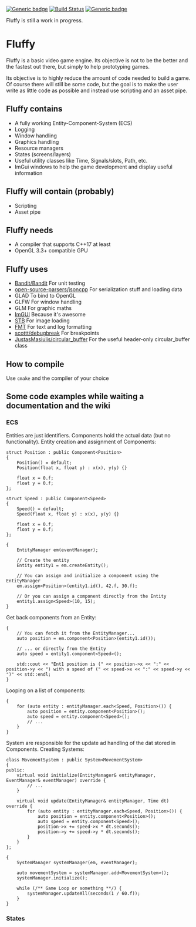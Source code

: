 [![Generic badge](https://img.shields.io/badge/licence-MIT-brightgreen.svg)](https://en.wikipedia.org/wiki/MIT_License)
[![Build Status](https://travis-ci.org/Lo-X/fluffy.svg?branch=master)](https://travis-ci.org/Lo-X/fluffy)
[![Generic badge](https://img.shields.io/badge/C++-17-brightgreen.svg)](https://en.wikipedia.org/wiki/C%2B%2B17)

Fluffy is still a work in progress.

# Fluffy

Fluffy is a basic video game engine. Its objective is not to be the better and the fastest out there, but simply to
help prototyping games.

Its objective is to highly reduce the amount of code needed to build a game. Of course there will still be some code,
but the goal is to make the user write as little code as possible and instead use scripting and an asset pipe. 

## Fluffy contains

* A fully working Entity-Component-System (ECS)
* Logging
* Window handling
* Graphics handling
* Resource managers
* States (screens/layers)
* Useful utility classes like Time, Signals/slots, Path, etc.
* ImGui windows to help the game development and display useful information

## Fluffy will contain (probably)

* Scripting
* Asset pipe

## Fluffy needs

* A compiler that supports C++17 at least
* OpenGL 3.3+ compatible GPU

## Fluffy uses

* [Bandit/Bandit](https://github.com/banditcpp/) For unit testing
* [open-source-parsers/jsoncpp](https://github.com/open-source-parsers/jsoncpp) For serialization stuff and loading data
* GLAD To bind to OpenGL
* GLFW For window handling
* GLM For graphic maths
* [ImGUI](https://github.com/ocornut/imgui) Because it's awesome
* [STB](http://nothings.org/stb) For image loading
* [FMT](https://fmt.dev/) For text and log formatting
* [scottt/debugbreak](https://github.com/scottt/debugbreak) For breakpoints
* [JustasMasiulis/circular_buffer](https://github.com/JustasMasiulis/circular_buffer) For the useful header-only circular_buffer class

## How to compile

Use  `cmake` and the compiler of your choice

## Some code examples while waiting a documentation and the wiki

### ECS

Entities are just identifiers. Components hold the actual data (but no functionality). Entity creation and 
assignment of Components:
```
struct Position : public Component<Position>
{
    Position() = default;
    Position(float x, float y) : x(x), y(y) {}
 
    float x = 0.f;
    float y = 0.f;
};

struct Speed : public Component<Speed>
{
    Speed() = default;
    Speed(float x, float y) : x(x), y(y) {}
 
    float x = 0.f;
    float y = 0.f;
};
 
{
    EntityManager em(eventManager);
    
    // Create the entity
    Entity entity1 = em.createEntity();
    
    // You can assign and initialize a component using the EntityManager
    em.assign<Position>(entity1.id(), 42.f, 30.f);
    
    // Or you can assign a component directly from the Entity
    entity1.assign<Speed>(10, 15);
}
```

Get back components from an Entity:
```
{
    // You can fetch it from the EntityManager...
    auto position = em.component<Position>(entity1.id());
    
    // ... or directly from the Entity
    auto speed = entity1.component<Speed>();
 
    std::cout << "Ent1 position is (" << position->x << ":" << position->y << ") with a speed of (" << speed->x << ":" << speed->y << ")" << std::endl;
}
```

Looping on a list of components:
```
{
    for (auto entity : entityManager.each<Speed, Position>()) {
        auto position = entity.component<Position>();
        auto speed = entity.component<Speed>();
        // ...
    }
}
```

System are responsible for the update ad handling of the dat stored in Components. Creating Systems:
```
class MovementSystem : public System<MovementSystem>
{
public:
    virtual void initialize(EntityManager& entityManager, EventManager& eventManager) override {
        // ...
    }
 
    virtual void update(EntityManager& entityManager, Time dt) override {
        for (auto entity : entityManager.each<Speed, Position>()) {
            auto position = entity.component<Position>();
            auto speed = entity.component<Speed>();
            position->x += speed->x * dt.seconds();
            position->y += speed->y * dt.seconds();
        }
    }
};
 
{
    SystemManager systemManager(em, eventManager);
 
    auto movementSystem = systemManager.add<MovementSystem>();
    systemManager.initialize();
    
    while (/** Game Loop or something **/) {
        systemManager.updateAll(seconds(1 / 60.f));
    }
}
```

### States

